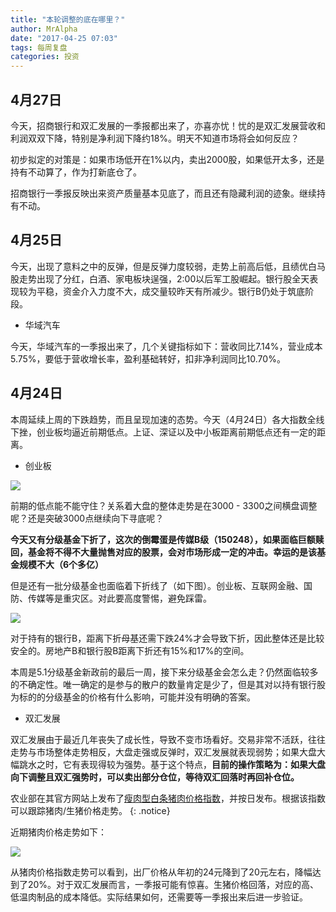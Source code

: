 ```yaml
---
title: "本轮调整的底在哪里？"
author: MrAlpha
date: "2017-04-25 07:03"
tags: 每周复盘
categories: 投资
---
```


## 4月27日

今天，招商银行和双汇发展的一季报都出来了，亦喜亦忧！忧的是双汇发展营收和利润双双下降，特别是净利润下降约18%。明天不知道市场将会如何反应？

初步拟定的对策是：如果市场低开在1%以内，卖出2000股，如果低开太多，还是持有不动算了，作为打新底仓了。

招商银行一季报反映出来资产质量基本见底了，而且还有隐藏利润的迹象。继续持有不动。

## 4月25日

今天，出现了意料之中的反弹，但是反弹力度较弱，走势上前高后低，且绩优白马股走势出现了分红，白酒、家电板块逞强，2:00以后军工股崛起。银行股全天表现较为平稳，资金介入力度不大，成交量较昨天有所减少。银行B仍处于筑底阶段。

- 华域汽车

今天，华域汽车的一季报出来了，几个关键指标如下：营收同比7.14%，营业成本5.75%，要低于营收增长率，盈利基础转好，扣非净利润同比10.70%。

## 4月24日

本周延续上周的下跌趋势，而且呈现加速的态势。今天（4月24日）各大指数全线下挫，创业板均逼近前期低点。上证、深证以及中小板距离前期低点还有一定的距离。

- 创业板

![](http://7xonmk.com1.z0.glb.clouddn.com/2017-04-25_7-07-54.png)

前期的低点能不能守住？关系着大盘的整体走势是在3000 - 3300之间横盘调整呢？还是突破3000点继续向下寻底呢？

**今天又有分级基金下折了，这次的倒霉蛋是传媒B级（150248），如果面临巨额赎回，基金将不得不大量抛售对应的股票，会对市场形成一定的冲击。幸运的是该基金规模不大（6个多亿）**

但是还有一批分级基金也面临着下折线了（如下图）。创业板、互联网金融、国防、传媒等是重灾区。对此要高度警惕，避免踩雷。

![](http://7xonmk.com1.z0.glb.clouddn.com/2017-04-25_7-18-23.png)

对于持有的银行B，距离下折母基还需下跌24%才会导致下折，因此整体还是比较安全的。房地产B和银行股B距离下折还有15%和17%的空间。

本周是5.1分级基金新政前的最后一周，接下来分级基金会怎么走？仍然面临较多的不确定性。唯一确定的是参与的散户的数量肯定是少了，但是其对以持有银行股为标的的分级基金的价格有什么影响，可能并没有明确的答案。

- 双汇发展

双汇发展由于最近几年丧失了成长性，导致不变市场看好。交易非常不活跃，往往走势与市场整体走势相反，大盘走强或反弹时，双汇发展就表现弱势；如果大盘大幅跳水之时，它有表现得较为强势。基于这个特点，**目前的操作策略为：如果大盘向下调整且双汇强势时，可以卖出部分仓位，等待双汇回落时再回补仓位。**

农业部在其官方网站上发布了[瘦肉型白条猪肉价格指数](http://pfsc.agri.cn/pfsc/pigIndexF/html/pigPriceIndex.html)，并按日发布。根据该指数可以跟踪猪肉/生猪价格走势。
{: .notice}

近期猪肉价格走势如下：

![](http://7xonmk.com1.z0.glb.clouddn.com/2017-04-25_16-13-43.png)

从猪肉价格指数走势可以看到，出厂价格从年初的24元降到了20元左右，降幅达到了20%。对于双汇发展而言，一季报可能有惊喜。生猪价格回落，对应的高、低温肉制品的成本降低。实际结果如何，还需要等一季报出来后进一步验证。

